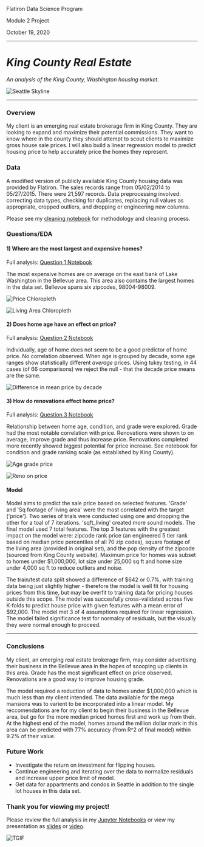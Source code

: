 Flatiron Data Science Program

Module 2 Project

October 19, 2020

---

# *King County Real Estate*

*An analysis of the King County, Washington housing market.*

![Seattle Skyline](./images/seattle_orange.png)

---

### Overview

My client is an emerging real estate brokerage firm in King County. They are looking to expand and maximize their potential commissions. They want to know where in the county they should attempt to scout clients to maximize gross house sale prices. I will also build a linear regression model to predict housing price to help accurately price the homes they represent.


### Data

A modified version of publicly available King County housing data was provided by Flatiron. The sales records range from 05/02/2014 to 05/27/2015. There were 21,597 records. Data preprocessing involved: correcting data types, checking for duplicates,
replacing null values as appropriate, cropped outliers, and dropping or engineering new columns.

Please see my [cleaning notebook](./notebooks/Data_Cleaning.ipynb) for methodology and cleaning process.

### Questions/EDA

#### 1) Where are the most largest and expensive homes?

Full analysis: [Question 1 Notebook](./notebooks/Question_1_Where?.ipynb)

The most expensive homes are on average on the east bank of Lake Washington in the Bellevue area. This area also contains the largest homes in the data set. Bellevue spans six zipcodes, 98004-98009.

![Price Chloropleth](./images/price_mean_map.png)


![Living Area Chloropleth](./images/sqft_liv_map.png)




#### 2) Does home age have an effect on price?

Full analysis: [Question 2 Notebook](./notebooks/Question_2_Age?.ipynb)

Individually, age of home does not seem to be a good predictor of home price. No correlation observed. When age is grouped by decade, some age ranges show statistically different *average* prices. Using tukey testing, in 44 cases (of 66 comparisons) we reject the null - that the decade price means are the same.

![Difference in mean price by decade](./images/mean_age.png)




#### 3) How do renovations effect home price?

Full analysis: [Question 3 Notebook](./notebooks/Question_3_Conditions?.ipynb)

Relationship between home age, condition, and grade were explored. Grade had the most notable correlation with price. Renovations were shown to on average, improve grade and thus increase price. Renovations completed more recently showed biggest potential for price increase. See notebook for condition and grade ranking scale (as established by King County).

![Age grade price](./images/age_grade.png)

![Reno on price](./images/reno.png)




#### Model

Model aims to predict the sale price based on selected features. 'Grade' and 'Sq footage of living area' were the most correlated with the target ('price'). Two series of trials were conducted using one and dropping the other for a toal of 7 iterations. 'sqft_living' created more sound models. The final model used 7 total features. The top 3 features with the greatest impact on the model were: zipcode rank price (an engineered 5 tier rank based on median price percentiles of all 70 zip codes), square footage of the living area (provided in original set), and the pop density of the zipcode (sourced from King County website). Maximum price for homes was subset to homes under $1,000,000, lot size under 25,000 sq ft and home size under 4,000 sq ft to reduce outliers and noise.

The train/test data split showed a difference of $642 or 0.7%, with training data being just slightly higher - therefore the model is well fit for housing prices from this time, but may be overfit to training data for pricing houses outside this scope. The model was succesfully cross-validated across five K-folds to predict house price with given features with a mean error of $92,000. The model met 3 of 4 assumptions required for linear regression. The model failed significance test for normalcy of residuals, but the visually they were normal enough to proceed. 


---
### Conclusions

My client, an emerging real estate brokerage firm, may consider advertising their business in the Bellevue area in the hopes of scooping up clients in this area. Grade has the most significant effect on price observed. Renovations are a good way to improve housing grade.

The model required a reduction of data to homes under $1,000,000 which is much less than my client intended. The data available for the mega mansions was to varient to be incorporated into a linear model. My reccomendations are for my client to begin their business in the Bellevue area, but go for the more median priced homes first and work up from their. At the highest end of the model, homes around the million dollar mark in this area can be predicted with 77% accuracy (from R^2 of final model) within 9.2% of their value. 


### Future Work

- Investigate the return on investment for flipping houses.
- Continue engineering and iterating over the data to normalize residuals and increase upper price limit of model.
- Get data for appartments and condos in Seattle in addition to the single lot houses in this data set.


### Thank you for viewing my project!

Please review the full analysis in my [Jupyter Notebooks](./notebooks) or view my presentation as [slides](./presentation.pdf) or [video]().

![TGIF](./images/tgif.jpg)

